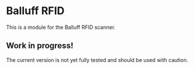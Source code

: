 # Balluff RFID

This is a module for the Balluff RFID scanner.

## Work in progress!

The current version is not yet fully tested and should be used with caution.
